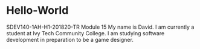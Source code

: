 # Hello-World
SDEV140-1AH-H1-201820-TR Module 15
My name is David. I am currently a student at Ivy Tech Community College. I am studying
software development in preparation to be a game designer.

